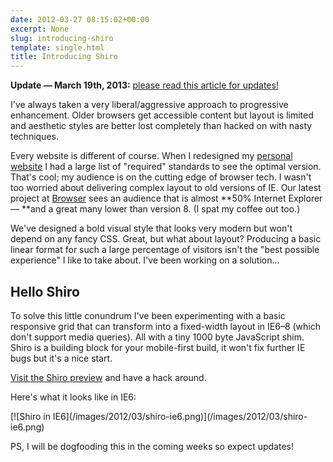 ```yaml
---
date: 2012-03-27 08:15:02+00:00
excerpt: None
slug: introducing-shiro
template: single.html
title: Introducing Shiro
---
```


**Update — March 19th, 2013:** [please read this article for updates!](/2013/03/19/on-responsive-layout-and-grids/)

I've always taken a very liberal/aggressive approach to progressive enhancement. Older browsers get accessible content but layout is limited and aesthetic styles are better lost completely than hacked on with nasty techniques.

Every website is different of course. When I redesigned my [personal website](https://dbushell.com/2012/03/03/forget-about-browser-support/) I had a large list of "required" standards to see the optimal version. That's cool; my audience is on the cutting edge of browser tech. I wasn't too worried about delivering complex layout to old versions of IE. Our latest project at [Browser](http://www.browserlondon.com/) sees an audience that is almost **50% Internet Explorer — **and a great many lower than version 8. (I spat my coffee out too.)

We've designed a bold visual style that looks very modern but won't depend on any fancy CSS. Great, but what about layout? Producing a basic linear format for such a large percentage of visitors isn't the "best possible experience" I like to take about. I've been working on a solution...


## Hello Shiro


To solve this little conundrum I've been experimenting with a basic responsive grid that can transform into a fixed-width layout in IE6–8 (which don't support media queries). All with a tiny 1000 byte JavaScript shim. Shiro is a building block for your mobile-first build, it won't fix further IE bugs but it's a nice start.

[Visit the Shiro preview](http://shiro.dbushell.com/) and have a hack around.

Here's what it looks like in IE6:

<p class="b-post__image">[![Shiro in IE6](/images/2012/03/shiro-ie6.png)](/images/2012/03/shiro-ie6.png)</p>

PS, I will be dogfooding this in the coming weeks so expect updates!
